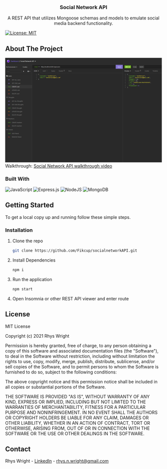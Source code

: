 <!-- PROJECT INTRODUCTION -->
<br />
<p align="center">
  <h3 align="center">Social Network API</h3>

  <p align="center">
    A REST API that utilizes Mongoose schemas and models to emulate social media backend functionality.
    <br />
  </p>
</p>

[![License: MIT](https://img.shields.io/badge/License-MIT-yellow.svg)](https://opensource.org/licenses/MIT)

<!-- ABOUT THE PROJECT -->
## About The Project

![Social Network API Screenshot](./assets/socialNetworkAPI.PNG)<br />
Walkthrough: [Social Network API walkthrough video]()


### Built With

![JavaScript](https://img.shields.io/badge/javascript-%23323330.svg?style=for-the-badge&logo=javascript&logoColor=%23F7DF1E)
![Express.js](https://img.shields.io/badge/express.js-%23404d59.svg?style=for-the-badge&logo=express&logoColor=%2361DAFB)
![NodeJS](https://img.shields.io/badge/node.js-6DA55F?style=for-the-badge&logo=node.js&logoColor=white)
![MongoDB](https://img.shields.io/badge/MongoDB-%234ea94b.svg?style=for-the-badge&logo=mongodb&logoColor=white)

<!-- GETTING STARTED -->
## Getting Started

To get a local copy up and running follow these simple steps.

### Installation

1. Clone the repo
   ```sh
   git clone https://github.com/Fikcup/socialnetworkAPI.git
   ```
2. Install Dependencies
    ```sh
    npm i
    ```
3. Run the application
    ```sh
    npm start
    ```
4. Open Insomnia or other REST API viewer and enter route

<!-- LICENSE -->
## License
MIT License

Copyright (c) 2021 Rhys Wright

Permission is hereby granted, free of charge, to any person obtaining a copy
of this software and associated documentation files (the "Software"), to deal
in the Software without restriction, including without limitation the rights
to use, copy, modify, merge, publish, distribute, sublicense, and/or sell
copies of the Software, and to permit persons to whom the Software is
furnished to do so, subject to the following conditions:

The above copyright notice and this permission notice shall be included in all
copies or substantial portions of the Software.

THE SOFTWARE IS PROVIDED "AS IS", WITHOUT WARRANTY OF ANY KIND, EXPRESS OR
IMPLIED, INCLUDING BUT NOT LIMITED TO THE WARRANTIES OF MERCHANTABILITY,
FITNESS FOR A PARTICULAR PURPOSE AND NONINFRINGEMENT. IN NO EVENT SHALL THE
AUTHORS OR COPYRIGHT HOLDERS BE LIABLE FOR ANY CLAIM, DAMAGES OR OTHER
LIABILITY, WHETHER IN AN ACTION OF CONTRACT, TORT OR OTHERWISE, ARISING FROM,
OUT OF OR IN CONNECTION WITH THE SOFTWARE OR THE USE OR OTHER DEALINGS IN THE
SOFTWARE.

<!-- CONTACT -->
## Contact

Rhys Wright - [LinkedIn](https://www.linkedin.com/in/rhys-wright/) - rhys.n.wright@gmail.com